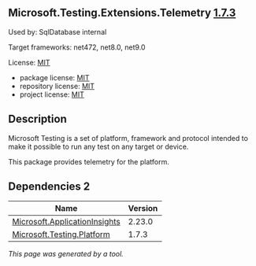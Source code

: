 Microsoft.Testing.Extensions.Telemetry [1.7.3](https://www.nuget.org/packages/Microsoft.Testing.Extensions.Telemetry/1.7.3)
--------------------

Used by: SqlDatabase internal

Target frameworks: net472, net8.0, net9.0

License: [MIT](../../../../licenses/mit) 

- package license: [MIT](https://licenses.nuget.org/MIT) 
- repository license: [MIT](https://github.com/microsoft/testfx) 
- project license: [MIT](https://github.com/microsoft/testfx) 

Description
-----------
Microsoft Testing is a set of platform, framework and protocol intended to make it possible to run any test on any target or device.

This package provides telemetry for the platform.

Dependencies 2
-----------

|Name|Version|
|----------|:----|
|[Microsoft.ApplicationInsights](../../../../packages/nuget.org/microsoft.applicationinsights/2.23.0)|2.23.0|
|[Microsoft.Testing.Platform](../../../../packages/nuget.org/microsoft.testing.platform/1.7.3)|1.7.3|

*This page was generated by a tool.*
